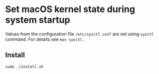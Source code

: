 # Set macOS kernel state during system startup

Values from the configuration file `/etc/sysctl.conf` are set using `sysctl` command.
For details see `man sysctl`.

## Install

```
sudo ./install.sh
```
